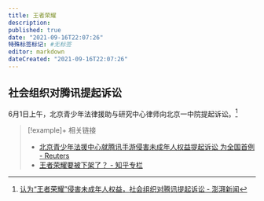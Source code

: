 ```yaml
---
title: 王者荣耀
description:
published: true
date: "2021-09-16T22:07:26"
特殊标签标记: #无标签
editor: markdown
dateCreated: "2021-09-16T22:07:26"
---
```


## 社会组织对腾讯提起诉讼

6月1日上午，北京青少年法律援助与研究中心律师向北京一中院提起诉讼。[^amhvC]

[^amhvC]: [认为“王者荣耀”侵害未成年人权益，社会组织对腾讯提起诉讼 - 澎湃新闻](https://archive.is/amhvC "https://www.thepaper.cn/newsDetail_forward_12902766")

> [!example]+ 相关链接
> + [北京青少年法援中心就腾讯手游侵害未成年人权益提起诉讼 为全国首例 - Reuters](https://web.archive.org/web/20210607160933/https://www.reuters.com/article/beijing-tencent-game-0601-idCNKCS2DD2VB)
> + [王者荣耀要被下架了？ - 知乎专栏](https://web.archive.org/web/20210607161016/https://zhuanlan.zhihu.com/p/377264284)
